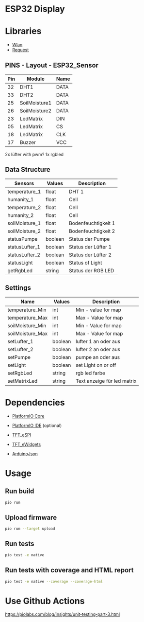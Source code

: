 # ESP32 Display

# Libraries

- [Wlan](lib/Wlan/README.md)
- [Request](lib/Request/README.md)

## PINS - Layout - ESP32_Sensor

|  Pin | Module         | Name  |
|------|----------------|-------|
|  32  | DHT1           | DATA  |
|  33  | DHT2           | DATA  |
|  25  | SoilMoisture1  | DATA  |
|  26  | SoilMoisture2  | DATA  |
|  23  | LedMatrix      | DIN   |
|  05  | LedMatrix      | CS    |
|  18  | LedMatrix      | CLK   |
|  17  | Buzzer         | VCC   |
2x lüfter with pwm?
1x rgbled

## Data Structure

| Sensors           | Values    | Description         |
|-------------------|-----------|---------------------|
| temperature_1     | float     | DHT 1               |
| humanity_1        | float     | Cell                |
| temperature_2     | float     | Cell                |
| humanity_2        | float     | Cell                |
| soilMoisture_1    | float     | Bodenfeuchtigkeit 1 |
| soilMoisture_2    | float     | Bodenfeuchtigkeit 2 |
| statusPumpe       | boolean   | Status der Pumpe    |
| statusLufter_1    | boolean   | Status der Lüfter 1 |
| statusLufter_2    | boolean   | Status der Lüfter 2 |
| statusLight       | boolean   | Status of Light     |
| getRgbLed         | string    | Status der RGB LED  |

## Settings

| Name              | Values    | Description                                           |
|-------------------|-----------|-------------------------------------------------------|
| temperature_Min   | int       | Min - value for map                                   |
| temperature_Max   | int       | Max - Value for map                                   |
| soilMoisture_Min  | int       | Min - Value for map                                   |
| soilMoisture_Max  | int       | Max - Value for map                                   |
| setLufter_1       | boolean   | lufter 1 an oder aus                                  |
| setLufter_2       | boolean   | lufter 2 an oder aus                                  |
| setPumpe          | boolean   | pumpe an oder aus                                     |
| setLight          | boolean   | set Light on or off                                   |
| setRgbLed         | string    | rgb led farbe                                         |
| setMatrixLed      | string    | Text anzeige für led matrix                           |

# Dependencies

- [PlatformIO Core](https://docs.platformio.org/en/latest/installation.html)
- [PlatformIO IDE](https://platformio.org/install/ide?install=vscode) (optional)

- [TFT_eSPI](https://github.com/Bodmer/TFT_eSPI)
- [TFT_eWidgets](https://github.com/Bodmer/TFT_eWidget)
- [ArduinoJson](https://arduinojson.org/)

# Usage

## Run build

```bash
pio run
```

## Upload firmware

```bash
pio run --target upload
```

## Run tests

```bash
pio test -e native
```

## Run tests with coverage and HTML report

```bash
pio test -e native --coverage --coverage-html
```

# Use Github Actions
<https://piolabs.com/blog/insights/unit-testing-part-3.html>
